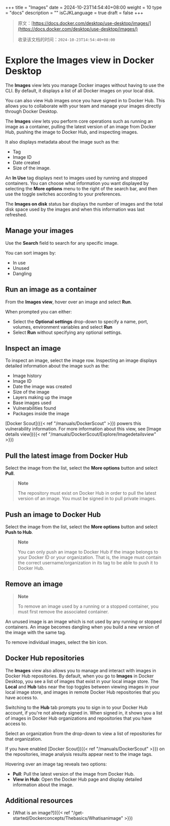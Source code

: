 +++
title = "Images"
date = 2024-10-23T14:54:40+08:00
weight = 10
type = "docs"
description = ""
isCJKLanguage = true
draft = false
+++

> 原文：[https://docs.docker.com/desktop/use-desktop/images/](https://docs.docker.com/desktop/use-desktop/images/)
>
> 收录该文档的时间：`2024-10-23T14:54:40+08:00`

# Explore the Images view in Docker Desktop

The **Images** view lets you manage Docker images without having to use the CLI. By default, it displays a list of all Docker images on your local disk.

You can also view Hub images once you have signed in to Docker Hub. This allows you to collaborate with your team and manage your images directly through Docker Desktop.

The **Images** view lets you perform core operations such as running an image as a container, pulling the latest version of an image from Docker Hub, pushing the image to Docker Hub, and inspecting images.

It also displays metadata about the image such as the:

- Tag
- Image ID
- Date created
- Size of the image.

An **In Use** tag displays next to images used by running and stopped containers. You can choose what information you want displayed by selecting the **More options** menu to the right of the search bar, and then use the toggle switches according to your preferences.

The **Images on disk** status bar displays the number of images and the total disk space used by the images and when this information was last refreshed.

## Manage your images

Use the **Search** field to search for any specific image.

You can sort images by:

- In use
- Unused
- Dangling

## Run an image as a container

From the **Images view**, hover over an image and select **Run**.

When prompted you can either:

- Select the **Optional settings** drop-down to specify a name, port, volumes, environment variables and select **Run**
- Select **Run** without specifying any optional settings.

## Inspect an image

To inspect an image, select the image row. Inspecting an image displays detailed information about the image such as the:

- Image history
- Image ID
- Date the image was created
- Size of the image
- Layers making up the image
- Base images used
- Vulnerabilities found
- Packages inside the image

[Docker Scout]({{< ref "/manuals/DockerScout" >}}) powers this vulnerability information. For more information about this view, see [Image details view]({{< ref "/manuals/DockerScout/Explore/Imagedetailsview" >}})

## Pull the latest image from Docker Hub

Select the image from the list, select the **More options** button and select **Pull**.

> **Note**
>
> 
>
> The repository must exist on Docker Hub in order to pull the latest version of an image. You must be signed in to pull private images.

## Push an image to Docker Hub

Select the image from the list, select the **More options** button and select **Push to Hub**.

> **Note**
>
> 
>
> You can only push an image to Docker Hub if the image belongs to your Docker ID or your organization. That is, the image must contain the correct username/organization in its tag to be able to push it to Docker Hub.

## Remove an image

> **Note**
>
> 
>
> To remove an image used by a running or a stopped container, you must first remove the associated container.

An unused image is an image which is not used by any running or stopped containers. An image becomes dangling when you build a new version of the image with the same tag.

To remove individual images, select the bin icon.

## Docker Hub repositories

The **Images** view also allows you to manage and interact with images in Docker Hub repositories. By default, when you go to **Images** in Docker Desktop, you see a list of images that exist in your local image store. The **Local** and **Hub** tabs near the top toggles between viewing images in your local image store, and images in remote Docker Hub repositories that you have access to.

Switching to the **Hub** tab prompts you to sign in to your Docker Hub account, if you're not already signed in. When signed in, it shows you a list of images in Docker Hub organizations and repositories that you have access to.

Select an organization from the drop-down to view a list of repositories for that organization.

If you have enabled [Docker Scout]({{< ref "/manuals/DockerScout" >}}) on the repositories, image analysis results appear next to the image tags.

Hovering over an image tag reveals two options:

- **Pull**: Pull the latest version of the image from Docker Hub.
- **View in Hub**: Open the Docker Hub page and display detailed information about the image.

## Additional resources

- [What is an image?]({{< ref "/get-started/Dockerconcepts/Thebasics/Whatisanimage" >}})
